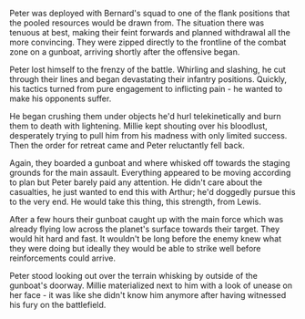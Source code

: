 Peter was deployed with Bernard's squad to one of the flank positions that the pooled resources would be drawn from. The situation there was tenuous at best, making their feint forwards and planned withdrawal all the more convincing. They were zipped directly to the frontline of the combat zone on a gunboat, arriving shortly after the offensive began.

Peter lost himself to the frenzy of the battle. Whirling and slashing, he cut through their lines and began devastating their infantry positions. Quickly, his tactics turned from pure engagement to inflicting pain - he wanted to make his opponents suffer.

He began crushing them under objects he'd hurl telekinetically and burn them to death with lightening. Millie kept shouting over his bloodlust, desperately trying to pull him from his madness with only limited success. Then the order for retreat came and Peter reluctantly fell back.

Again, they boarded a gunboat and where whisked off towards the staging grounds for the main assault. Everything appeared to be moving according to plan but Peter barely paid any attention. He didn't care about the casualties, he just wanted to end this with Arthur; he'd doggedly pursue this to the very end. He would take this thing, this strength, from Lewis.

After a few hours their gunboat caught up with the main force which was already flying low across the planet's surface towards their target. They would hit hard and fast. It wouldn't be long before the enemy knew what they were doing but ideally they would be able to strike well before reinforcements could arrive.

Peter stood looking out over the terrain whisking by outside of the gunboat's doorway. Millie materialized next to him with a look of unease on her face - it was like she didn't know him anymore after having witnessed his fury on the battlefield.

